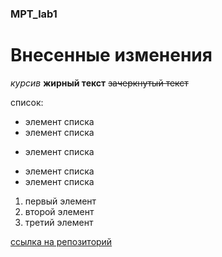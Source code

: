 ### MPT_lab1
# Внесенные изменения
*курсив*
**жирный текст**
~~зачеркнутый текст~~

список:
* элемент списка
* элемент списка
- элемент списка
+ элемент списка
+ элемент списка
1. первый элемент
2. второй элемент
3. третий элемент

[ссылка на репозиторий](https://github.com/gnidolin/MPT_lab1)

